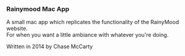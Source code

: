 ### Rainymood Mac App

A small mac app which replicates the functionality of the RainyMood website.  
For when you want a little ambiance with whatever you're doing.  



Written in 2014 by Chase McCarty
